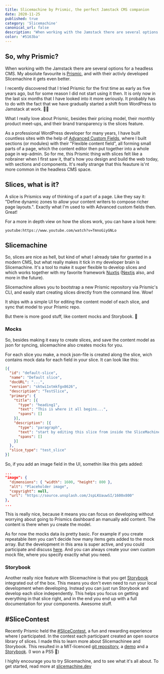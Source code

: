 ```yaml
---
title: Slicemachine by Prismic, the perfect Jamstack CMS companion
date: 2020-11-25
published: true
category: 'Slicemachine'
canonical_url: false
description: "When working with the Jamstack there are several options for a headless CMS. My absolute favourite is Prismic, and with their activly developed Slicemachine it gets even better."
color: '#5163ba'
---
```


## So, why Prismic?

<p class="intro">When working with the Jamstack there are several options for a headless CMS. My absolute favourite is <a href="https://prismic.io" rel="noopener" target="_blank">Prismic</a>, and with their activly developed Slicemachine it gets even better.</p>

I recently discovered that I tried Prismic for the first time as early as five years ago, but for some reason I did not start using it then. It is only now in the last six months that I have looked into it more seriously. It probably has to do with the fact that we have gradually started a shift from WordPress to Jamstack at work. 🙏🏻

What I really love about Prismic, besides their pricing model, their monthly product meet-ups, and their brand transparency is the slices feature.

As a professional WordPress developer for many years, I have built countless sites with the help of [Advanced Custom Fields](https://www.advancedcustomfields.com/), where I built sections (or modules) with their "Flexible content field", all forming small parts of a page, which the content editor then put together into a whole page in wp-admin. So for me, this Prismic thing with slices felt like a nobrainer when I first saw it, that's how you design and build the web today, with sections and components. It's really strange that this feauture is'nt more common in the headless CMS space.

## Slices, what is it?

A slice is Prismics way of thinking of a part of a page. Like they say it: "Define dynamic zones to allow your content writers to compose richer page layouts.". Exactly what I'm used to with Advanced custom fields then. Great!

For a more in depth view on how the slices work, you can have a look here:

`youtube:https://www.youtube.com/watch?v=TmnoGiyGNLo`

## Slicemachine

So, slices are nice as hell, but kind of what I already take for granted in a modern CMS, but what really makes it tick in my developer brain is Slicemachine. It's a tool to make it super flexible to develop slices and which works together with my favorite framework [Nuxtjs](https://nuxtjs.org/) ([Nextjs](https://nextjs.org/) also, and more in the future).

Slicemachine allows you to bootstrap a new Prismic repository via Prismic's CLI, and easily start creating slices directly from the command line. Wow!

It ships with a simple UI for editing the content model of each slice, and sync that model to your Prismic repo. 

But there is more good stuff, like content mocks and Storybook. 🥰

### Mocks

So, besides making it easy to create slices, and save the content model as json for syncing, slicemachine also creates mocks for you.

For each slice you make, a mock json-file is created along the slice, wich contains mock data for each field in your slice. It can look like this:

```json
[{
  "id": "default-slice",
  "name": "Default slice",
  "docURL": "...",
  "version": "sktwi1xtmkfgx8626",
  "description": "TestSlice",
  "primary": {
    "title": [{
      "type": "heading1",
      "text": "This is where it all begins...",
      "spans": []
    }],
    "description": [{
      "type": "paragraph",
      "text": "start by editing this slice from inside the SliceMachine builder!",
      "spans": []
    }]
  },
  "slice_type": "test_slice"
}]
```

So, if you add an image field in the UI, somethin like this gets added:

```json
...
"image": {
  "dimensions": { "width": 1600, "height": 800 },
  "alt": "Placeholder image",
  "copyright": null,
  "url": "https://source.unsplash.com/JspLKUauwSI/1600x800"
},
...
```

This is really nice, because it means you can focus on developing without worrying about going to Prismics dashboard an manually add content. The content is there when yu create the model.

As for now the mocks data iis pretty basic. For example if you create repeatable item you can't decide how many items gets added to the mock array. But the development in this area is super active, and you could participate and discuss [here](https://github.com/prismicio/slice-machine). And you can always create your own custom mock file, where you specify exactly what you need.

### Storybook

Another really nice feature with Slicemachine is that you get [Storybook](https://storybook.js.org/) integrated out of the box. This means you don't even need to run your local development when developing. Instead you can just run Storybook and develop each slice independently. This helps you focus on getting everything in that slice right, and in the end you end up with a full documentation for your components. Awesome stuff.

## #SliceContest

Recently Prismic held the [#SliceContest](https://twitter.com/hashtag/SliceContest?src=hashtag_click), a fun and rewarding experience where I participated. In the contest each participant created an open source library of slices. I made this to learn more about Slicemachinee and Storybook. This resulted in a MIT-licenced [git repository](https://github.com/samuelhorn/pixelslices), a [demo](https://pxlsls-demo.samuelhorn.com) and a [Storybook](https://pxlsls-story.samuelhorn.com). (I won a PS5 🍻)

I highly encourage you to try Slicemachine, and to see what it's all about. To get started, read more at [slicemachine.dev](https://www.slicemachine.dev/)

